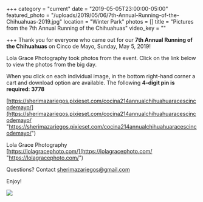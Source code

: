 +++
category = "current"
date = "2019-05-05T23:00:00-05:00"
featured_photo = "/uploads/2019/05/06/7th-Annual-Running-of-the-Chihuahuas-2019.jpg"
location = "Winter Park"
photos = []
title = "Pictures from the 7th Annual Running of the Chihuahuas"
video_key = ""

+++
Thank you for everyone who came out for our **7th Annual Running of the Chihuahuas** on Cinco de Mayo, Sunday, May 5, 2019!

Lola Grace Photography took photos from the event. Click on the link below to view the photos from the big day.

When you click on each individual image, in the bottom right-hand corner a cart and download option are available. The following **4-digit pin is required: 3778**

[https://sherimazariegos.pixieset.com/cocina214annualchihuahuaracescincodemayo/](https://sherimazariegos.pixieset.com/cocina214annualchihuahuaracescincodemayo/ "https://sherimazariegos.pixieset.com/cocina214annualchihuahuaracescincodemayo/")

Lola Grace Photography  
[https://lolagracephoto.com/](https://lolagracephoto.com/ "https://lolagracephoto.com/")

Questions? Contact [sherimazariegos@gmail.com](mailto:sherimazariegos@gmail.com "mailto:sherimazariegos@gmail.com")

Enjoy!

![](/uploads/2019/05/06/7th-Annual-Running-of-the-Chihuahuas-2019.jpg)